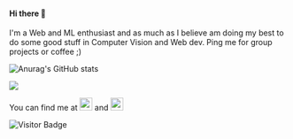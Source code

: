 #### Hi there 👋
I'm a Web and ML enthusiast and as much as I believe am doing my best to do some good stuff in Computer Vision and Web dev. Ping me for group projects or coffee ;) 

![Anurag's GitHub stats](https://github-readme-stats.vercel.app/api?username=arorajatin003&show_icons=true&theme=blue-green)

<img src="https://github-readme-stats.vercel.app/api/top-langs/?username=arorajatin003&layout=compact&count_private=true&theme=blue-green"/>

You can find me at  [<img src="https://github.com/arorajatin003/arorajatin003/blob/main/linkedin.svg" width="23px" backgroung="white">](www.linkedin.com/in/jatin-arora-b94b8118b/)  and  [<img src="https://github.com/arorajatin003/arorajatin003/blob/main/instagram.svg" width="23px">](https://www.instagram.com/jatinarora9/)

![Visitor Badge](https://visitor-badge.laobi.icu/badge?page_id=arorajatin003.arorajatin003)


<!--
**devanshpratapsingh/devanshpratapsingh** is a ✨ _special_ ✨ repository because its `README.md` (this file) appears on your GitHub profile.

[![Readme Card](https://github-readme-stats.vercel.app/api/pin/?username=arorajatin003&repo=Paper_Implementations&theme=blue-green)](https://github.com/arorajatin003/Paper_Implementations)



Here are some ideas to get you started:

- 🔭 I’m currently working on ...
- 🌱 I’m currently learning ...
- 👯 I’m looking to collaborate on ...
- 🤔 I’m looking for help with ...
- 💬 Ask me about ...
- 📫 How to reach me: ...
- 😄 Pronouns: ...
- ⚡ Fun fact: ...
-->
